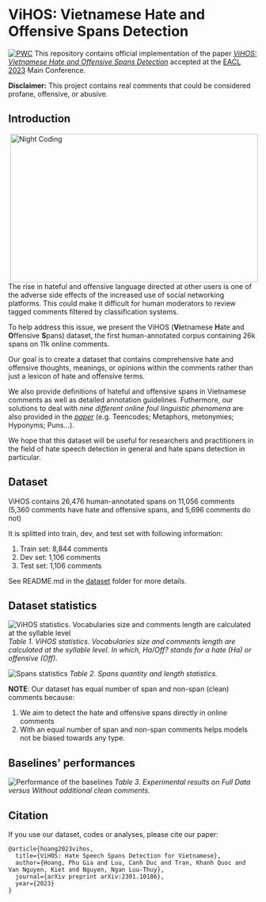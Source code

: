 # ViHOS: Vietnamese Hate and Offensive Spans Detection
[![PWC](https://img.shields.io/endpoint.svg?url=https://paperswithcode.com/badge/vihos-hate-speech-spans-detection-for/sequence-to-sequence-language-modeling-on-46)](https://paperswithcode.com/sota/sequence-to-sequence-language-modeling-on-46?p=vihos-hate-speech-spans-detection-for)
This repository contains official implementation of the paper [*ViHOS: Vietnamese Hate and Offensive Spans Detection*](https://arxiv.org/abs/2301.10186) accepted at the [EACL 2023](https://2023.eacl.org/) Main Conference.

**Disclaimer:** This project contains real comments that could be considered profane, offensive, or abusive.

## Introduction

<img alt="Night Coding" src="images/spans_aid.png" align="right" width="500" height="300"/>

The rise in hateful and offensive language directed at other users is one of the adverse side effects of the increased use of social networking platforms. This could make it difficult for human moderators to review tagged comments filtered by classification systems.

To help address this issue, we present the ViHOS (**Vi**etnamese **H**ate and **O**ffensive **S**pans) dataset, the first human-annotated corpus containing 26k spans on 11k online comments.

Our goal is to create a dataset that contains comprehensive hate and offensive thoughts, meanings, or opinions within the comments rather than just a lexicon of hate and offensive terms.

We also provide definitions of hateful and offensive spans in Vietnamese comments as well as detailed annotation guidelines. Futhermore, our solutions to deal with *nine different online foul linguistic phenomena* are also provided in the [*paper*]() (e.g. Teencodes; Metaphors, metonymies; Hyponyms; Puns...).

We hope that this dataset will be useful for researchers and practitioners in the field of hate speech detection in general and hate spans detection in particular.



## Dataset
ViHOS contains 26,476 human-annotated spans on 11,056 comments (5,360 comments have hate and offensive spans, and 5,696 comments do not)

It is splitted into train, dev, and test set with following information:
1. Train set: 8,844 comments
2. Dev set: 1,106 comments
3. Test set: 1,106 comments

See README.md in the [dataset](data) folder for more details.

## Dataset statistics
![ViHOS statistics. Vocabularies size and comments length are calculated at the syllable level](images/vihos_stats.png)
*Table 1. ViHOS statistics. Vocabularies size and comments length are calculated at the syllable level. In which, Ha/Off? stands for a hate (Ha) or offensive (Off).*

![Spans statistics](images/spans_stats.png)
*Table 2. Spans quantity and length statistics.*

**NOTE**: Our dataset has equal number of span and non-span (clean) comments because:
1. We aim to detect the hate and offensive spans directly in online comments
2. With an equal number of span and non-span comments helps models not be biased towards any type.


## Baselines' performances
![Performance of the baselines](images/baselines_non_spans.png)
*Table 3. Experimental results on Full Data versus Without additional clean comments.*

## Citation
If you use our dataset, codes or analyses, please cite our paper:
```
@article{hoang2023vihos,
  title={ViHOS: Hate Speech Spans Detection for Vietnamese},
  author={Hoang, Phu Gia and Luu, Canh Duc and Tran, Khanh Quoc and Van Nguyen, Kiet and Nguyen, Ngan Luu-Thuy},
  journal={arXiv preprint arXiv:2301.10186},
  year={2023}
}
```
